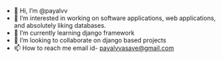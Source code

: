 - 👋 Hi, I’m @payalvv
- 👀 I’m interested in working on software applications, web applications, and absolutely liking databases.
- 🌱 I’m currently learning django framework
- 💞️ I’m looking to collaborate on django based projects
- 📫 How to reach me email id- payalvvasave@gmail.com

<!---
payalvv/payalvv is a ✨ special ✨ repository because its `README.md` (this file) appears on your GitHub profile.
You can click the Preview link to take a look at your changes.
--->
